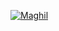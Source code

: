 [![Maghil](https://circleci.com/gh/Maghil/Ichios.svg?style=shield)](https://app.circleci.com/pipelines/github/Maghil/Ichios)
